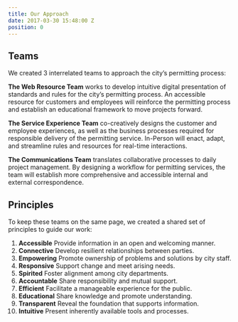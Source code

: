 ```yaml
---
title: Our Approach
date: 2017-03-30 15:48:00 Z
position: 0
---
```


## Teams

We created 3 interrelated teams to approach the city’s permitting process:

**The Web Resource Team** works to develop intuitive digital presentation of standards and rules for the city’s permitting process. An accessible resource for customers and employees will reinforce the permitting process and establish an educational framework to move projects forward.

**The Service Experience Team** co-creatively designs the customer and employee experiences, as well as the business processes required for responsible delivery of the permitting service. In-Person will enact, adapt, and streamline rules and resources for real-time interactions.

**The Communications Team** translates collaborative processes to daily project management. By designing a workflow for permitting services, the team will establish more comprehensive and accessible internal and external correspondence.

## Principles

To keep these teams on the same page, we created a shared set of principles to guide our work:

1. **Accessible**
Provide information in an open and welcoming manner.
2. **Connective**
Develop resilient relationships between parties.
3. **Empowering**
Promote ownership of problems and solutions by city staff.
4. **Responsive**
Support change and meet arising needs. 
5. **Spirited**
Foster alignment among city departments.
6. **Accountable**
Share responsibility and mutual support.
7. **Efficient**
Facilitate a manageable experience for the public.
8. **Educational**
Share knowledge and promote understanding.
9. **Transparent**
Reveal the foundation that supports information.
10. **Intuitive**
Present inherently available tools and processes.